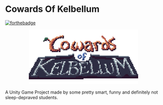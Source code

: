 # Cowards Of Kelbellum

[![forthebadge](https://forthebadge.com/images/badges/works-on-my-machine.svg)](https://forthebadge.com)

<p align="center">
  <img src="https://github.com/gaetan144hz/Cowards_Of_Kelbellum/blob/31bba71b29fd3bed8e97966b737b16865bb73754/TITLE.png?" width="70%" style="image-rendering: pixelated;" title="logo">
</p>

A Unity Game Project made by some pretty smart, funny and definitely not sleep-depraved students.
